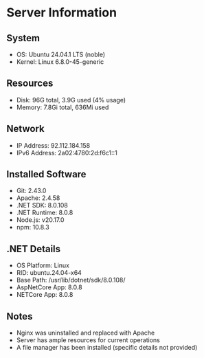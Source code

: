 # Server Information

## System
- OS: Ubuntu 24.04.1 LTS (noble)
- Kernel: Linux 6.8.0-45-generic

## Resources
- Disk: 96G total, 3.9G used (4% usage)
- Memory: 7.8Gi total, 636Mi used

## Network
- IP Address: 92.112.184.158
- IPv6 Address: 2a02:4780:2d:f6c1::1

## Installed Software
- Git: 2.43.0
- Apache: 2.4.58
- .NET SDK: 8.0.108
- .NET Runtime: 8.0.8
- Node.js: v20.17.0
- npm: 10.8.3

## .NET Details
- OS Platform: Linux
- RID: ubuntu.24.04-x64
- Base Path: /usr/lib/dotnet/sdk/8.0.108/
- AspNetCore App: 8.0.8
- NETCore App: 8.0.8

## Notes
- Nginx was uninstalled and replaced with Apache
- Server has ample resources for current operations
- A file manager has been installed (specific details not provided)
